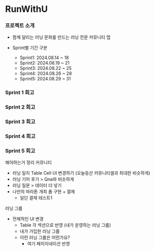 #  RunWithU

### 프로젝트 소개

- 함께 달리는 러닝 문화를 만드는 러닝 전문 커뮤니티 앱

- Sprint별 기간 구분
    - Sprint1: 2024.08.14 ~ 18
    - Sprint2: 2024.08.19 ~ 21
    - Sprint3: 2024.08.22 ~ 25
    - Sprint4: 2024.08.26 ~ 28
    - Sprint5: 2024.08.29 ~ 31


### Sprint 1 회고
### Sprint 2 회고
### Sprint 3 회고
### Sprint 4 회고
### Sprint 5 회고

해야하는거 정리
커뮤니티
- 러닝 일지 Table Cell UI 변경하기 (오늘등산 커뮤니티셀과 최대한 비슷하게)
- 러닝 기어 후기 > Qna와 비슷하게 
- 러닝 질문 > 데이터 더 넣기
- 나만의 마라톤 개최 폼 구현 + 결제
   - 일단 결제 테스트1

러닝 그룹
- 전체적인 UI 변경
   - Table 각 섹션으로 반영 (내가 운영하는 러닝 그룹)
   - 내가 가입한 러닝 그룹 
   - 이런 러닝 그룹은 어떤가요?
      - 여기 페이지네이션 반영 

